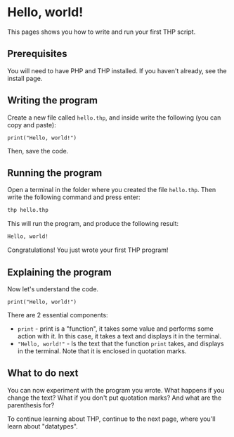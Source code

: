 # Hello, world!

This pages shows you how to write and run your first THP script.

## Prerequisites

You will need to have PHP and THP installed. If you haven't already, see the
install page.

## Writing the program

Create a new file called `hello.thp`, and inside write the following (you can
copy and paste):

```thp
print("Hello, world!")
```

Then, save the code.

## Running the program

Open a terminal in the folder where you created the file `hello.thp`.
Then write the following command and press enter:

```sh
thp hello.thp
```

This will run the program, and produce the following result:

```sh
Hello, world!
```

Congratulations! You just wrote your first THP program!

## Explaining the program

Now let's understand the code.

```thp
print("Hello, world!")
```

There are 2 essential components:

- `print` - print is a "function", it takes some value and performs some action with it.
    In this case, it takes a text and displays it in the terminal.
- `"Hello, world!"` - Is the text that the function `print` takes, and displays in
    the terminal. Note that it is enclosed in quotation marks.

## What to do next

You can now experiment with the program you wrote. What happens if you change the text?
What if you don't put quotation marks? And what are the parenthesis for?

To continue learning about THP, continue to the next page, where you'll learn
about "datatypes".

